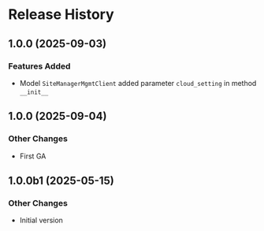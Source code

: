 # Release History

## 1.0.0 (2025-09-03)

### Features Added

  - Model `SiteManagerMgmtClient` added parameter `cloud_setting` in method `__init__`

## 1.0.0 (2025-09-04)

### Other Changes

  - First GA

## 1.0.0b1 (2025-05-15)

### Other Changes

  - Initial version
